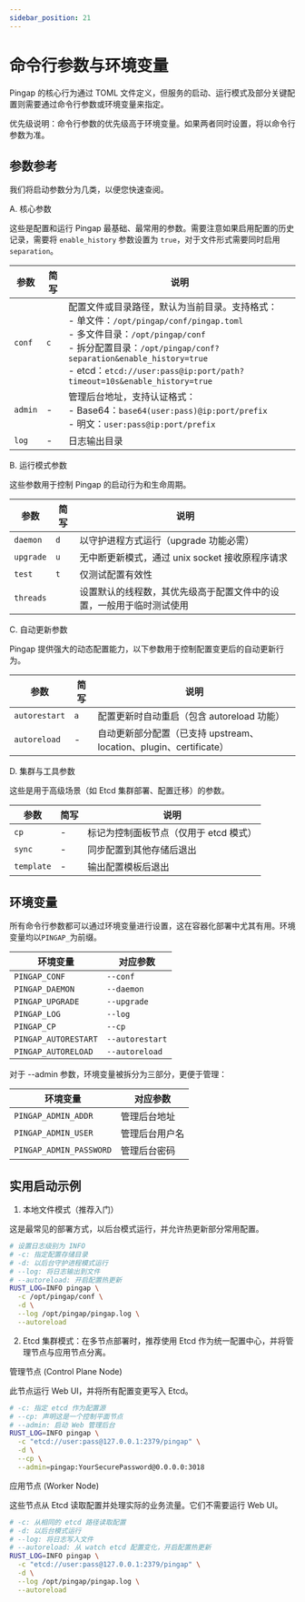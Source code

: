 ```yaml
---
sidebar_position: 21
---
```


# 命令行参数与环境变量

Pingap 的核心行为通过 TOML 文件定义，但服务的启动、运行模式及部分关键配置则需要通过命令行参数或环境变量来指定。

优先级说明：命令行参数的优先级高于环境变量。如果两者同时设置，将以命令行参数为准。

## 参数参考

我们将启动参数分为几类，以便您快速查阅。

A. 核心参数

这些是配置和运行 Pingap 最基础、最常用的参数。需要注意如果启用配置的历史记录，需要将 `enable_history` 参数设置为 `true`，对于文件形式需要同时启用`separation`。


| 参数    | 简写 | 说明                                                                                                                                                                                                                                                                                   |
| ------- | ---- | -------------------------------------------------------------------------------------------------------------------------------------------------------------------------------------------------------------------------------------------------------------------------------------- |
| `conf`  | `c`  | 配置文件或目录路径，默认为当前目录。支持格式：<br />- 单文件：`/opt/pingap/conf/pingap.toml`<br />- 多文件目录：`/opt/pingap/conf`<br />- 拆分配置目录：`/opt/pingap/conf?separation&enable_history=true`<br />- etcd：`etcd://user:pass@ip:port/path?timeout=10s&enable_history=true` |
| `admin` | -    | 管理后台地址，支持认证格式：<br />- Base64：`base64(user:pass)@ip:port/prefix`<br />- 明文：`user:pass@ip:port/prefix`                                                                                                                                                                 |
| `log`   | -    | 日志输出目录                                                                                                                                                                                                                                                                           |

B. 运行模式参数

这些参数用于控制 Pingap 的启动行为和生命周期。

| 参数      | 简写 | 说明                                                                 |
| --------- | ---- | -------------------------------------------------------------------- |
| `daemon`  | `d`  | 以守护进程方式运行（upgrade 功能必需）                               |
| `upgrade` | `u`  | 无中断更新模式，通过 unix socket 接收原程序请求                      |
| `test`    | `t`  | 仅测试配置有效性                                                     |
| `threads` |      | 设置默认的线程数，其优先级高于配置文件中的设置，一般用于临时测试使用 |

C. 自动更新参数

Pingap 提供强大的动态配置能力，以下参数用于控制配置变更后的自动更新行为。

| 参数          | 简写 | 说明                                                               |
| ------------- | ---- | ------------------------------------------------------------------ |
| `autorestart` | `a`  | 配置更新时自动重启（包含 autoreload 功能）                         |
| `autoreload`  | -    | 自动更新部分配置（已支持 upstream、location、plugin、certificate） |

D. 集群与工具参数

这些是用于高级场景（如 Etcd 集群部署、配置迁移）的参数。

| 参数       | 简写 | 说明                                   |
| ---------- | ---- | -------------------------------------- |
| `cp`       | -    | 标记为控制面板节点（仅用于 etcd 模式） |
| `sync`     | -    | 同步配置到其他存储后退出               |
| `template` | -    | 输出配置模板后退出                     |

## 环境变量

所有命令行参数都可以通过环境变量进行设置，这在容器化部署中尤其有用。环境变量均以`PINGAP_`为前缀。

| 环境变量             | 对应参数        |
| -------------------- | --------------- |
| `PINGAP_CONF`        | `--conf`        |
| `PINGAP_DAEMON`      | `--daemon`      |
| `PINGAP_UPGRADE`     | `--upgrade`     |
| `PINGAP_LOG`         | `--log`         |
| `PINGAP_CP`          | `--cp`          |
| `PINGAP_AUTORESTART` | `--autorestart` |
| `PINGAP_AUTORELOAD`  | `--autoreload`  |

对于 --admin 参数，环境变量被拆分为三部分，更便于管理：

| 环境变量                | 对应参数       |
| ----------------------- | -------------- |
| `PINGAP_ADMIN_ADDR`     | 管理后台地址   |
| `PINGAP_ADMIN_USER`     | 管理后台用户名 |
| `PINGAP_ADMIN_PASSWORD` | 管理后台密码   |


## 实用启动示例

1. 本地文件模式（推荐入门）

这是最常见的部署方式，以后台模式运行，并允许热更新部分常用配置。


```bash
# 设置日志级别为 INFO
# -c: 指定配置存储目录
# -d: 以后台守护进程模式运行
# --log: 将日志输出到文件
# --autoreload: 开启配置热更新
RUST_LOG=INFO pingap \
  -c /opt/pingap/conf \
  -d \
  --log /opt/pingap/pingap.log \
  --autoreload
```


2. Etcd 集群模式：在多节点部署时，推荐使用 Etcd 作为统一配置中心，并将管理节点与应用节点分离。

管理节点 (Control Plane Node)

此节点运行 Web UI，并将所有配置变更写入 Etcd。

```bash
# -c: 指定 etcd 作为配置源
# --cp: 声明这是一个控制平面节点
# --admin: 启动 Web 管理后台
RUST_LOG=INFO pingap \
  -c "etcd://user:pass@127.0.0.1:2379/pingap" \
  -d \
  --cp \
  --admin=pingap:YourSecurePassword@0.0.0.0:3018
```

应用节点 (Worker Node)

这些节点从 Etcd 读取配置并处理实际的业务流量。它们不需要运行 Web UI。

```bash
# -c: 从相同的 etcd 路径读取配置
# -d: 以后台模式运行
# --log: 将日志写入文件
# --autoreload: 从 watch etcd 配置变化，开启配置热更新
RUST_LOG=INFO pingap \
  -c "etcd://user:pass@127.0.0.1:2379/pingap" \
  -d \
  --log /opt/pingap/pingap.log \
  --autoreload
```

